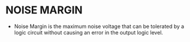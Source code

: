 
# NOISE MARGIN

- Noise Margin is the maximum noise voltage that can be tolerated by a logic circuit without causing an error in the output logic level.



